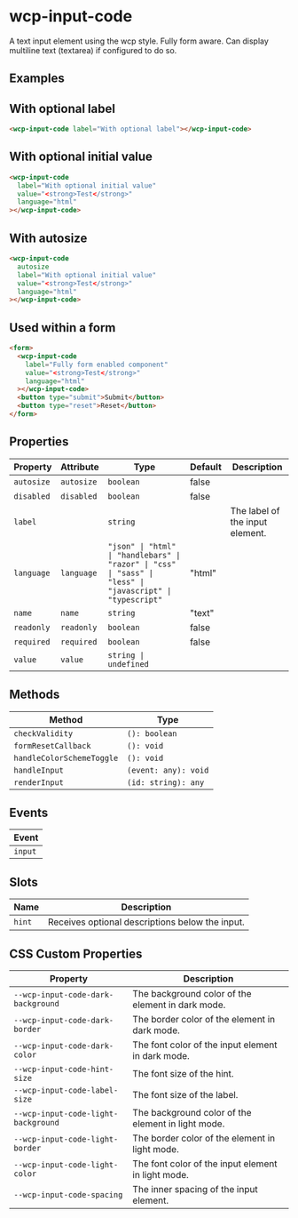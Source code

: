 # wcp-input-code

A text input element using the wcp style. Fully form aware.
Can display multiline text (textarea) if configured to do so.

## Examples

## With optional label

```html
<wcp-input-code label="With optional label"></wcp-input-code>
```

## With optional initial value

```html
<wcp-input-code
  label="With optional initial value"
  value="<strong>Test</strong>"
  language="html"
></wcp-input-code>
```

## With autosize

```html
<wcp-input-code
  autosize
  label="With optional initial value"
  value="<strong>Test</strong>"
  language="html"
></wcp-input-code>
```

## Used within a form

```html
<form>
  <wcp-input-code
    label="Fully form enabled component"
    value="<strong>Test</strong>"
    language="html"
  ></wcp-input-code>
  <button type="submit">Submit</button>
  <button type="reset">Reset</button>
</form>
```

## Properties

| Property   | Attribute  | Type                                             | Default | Description                     |
|------------|------------|--------------------------------------------------|---------|---------------------------------|
| `autosize` | `autosize` | `boolean`                                        | false   |                                 |
| `disabled` | `disabled` | `boolean`                                        | false   |                                 |
| `label`    |            | `string`                                         |         | The label of the input element. |
| `language` | `language` | `"json" \| "html" \| "handlebars" \| "razor" \| "css" \| "sass" \| "less" \| "javascript" \| "typescript"` | "html"  |                                 |
| `name`     | `name`     | `string`                                         | "text"  |                                 |
| `readonly` | `readonly` | `boolean`                                        | false   |                                 |
| `required` | `required` | `boolean`                                        | false   |                                 |
| `value`    | `value`    | `string \| undefined`                            |         |                                 |

## Methods

| Method                    | Type                 |
|---------------------------|----------------------|
| `checkValidity`           | `(): boolean`        |
| `formResetCallback`       | `(): void`           |
| `handleColorSchemeToggle` | `(): void`           |
| `handleInput`             | `(event: any): void` |
| `renderInput`             | `(id: string): any`  |

## Events

| Event   |
|---------|
| `input` |

## Slots

| Name   | Description                                     |
|--------|-------------------------------------------------|
| `hint` | Receives optional descriptions below the input. |

## CSS Custom Properties

| Property                            | Description                                      |
|-------------------------------------|--------------------------------------------------|
| `--wcp-input-code-dark-background`  | The background color of the element in dark mode. |
| `--wcp-input-code-dark-border`      | The border color of the element in dark mode.    |
| `--wcp-input-code-dark-color`       | The font color of the input element in dark mode. |
| `--wcp-input-code-hint-size`        | The font size of the hint.                       |
| `--wcp-input-code-label-size`       | The font size of the label.                      |
| `--wcp-input-code-light-background` | The background color of the element in light mode. |
| `--wcp-input-code-light-border`     | The border color of the element in light mode.   |
| `--wcp-input-code-light-color`      | The font color of the input element in light mode. |
| `--wcp-input-code-spacing`          | The inner spacing of the input element.          |
